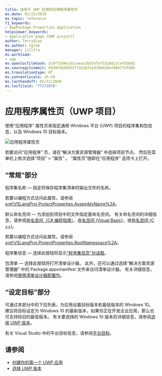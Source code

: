 ```yaml
---
title: 适用于 UWP 应用的应用程序属性页
ms.date: 01/23/2018
ms.topic: reference
f1_keywords:
- AppPackage.Properties.Application
helpviewer_keywords:
- Application page [UWP project]
author: TerryGLee
ms.author: tglee
manager: jillfra
ms.workload:
- uwp
ms.openlocfilehash: 3c8f72d4e1d1caeacd5dfefef5310dc2cef83b92
ms.sourcegitcommit: 83d9f2b56955f7a5267a1438bb28ef804775f88b
ms.translationtype: HT
ms.contentlocale: zh-CN
ms.lasthandoff: 02/12/2020
ms.locfileid: "77173078"
---
```

# <a name="application-property-page-uwp-projects"></a>应用程序属性页（UWP 项目）

使用“应用程序”  属性页来指定通用 Windows 平台 (UWP) 项目的程序集和包信息，以及 Windows 10 目标版本。

![应用程序属性页](media/application-page-uwp.png)

若要访问“应用程序”  页，请在“解决方案资源管理器”  中选择项目节点。 然后在菜单栏上依次选择“项目”   > “属性”  。 “属性页”随即在“应用程序”  选项卡上打开。

## <a name="general-section"></a>“常规”部分

 程序集名称 &mdash; 指定将保存程序集清单的输出文件的名称。

若要以编程方式访问此属性，请参阅 <xref:VSLangProj.ProjectProperties.AssemblyName%2A>。

 默认命名空间 &mdash; 为添加到项目中的文件指定基命名空间。 有关命名空间的详细信息，请参阅[命名空间（C# 编程指南）](/dotnet/csharp/programming-guide/namespaces/)、[命名空间 (Visual Basic)](/dotnet/visual-basic/programming-guide/program-structure/namespaces)，或[命名空间 (C ++)](/cpp/cpp/namespaces-cpp)。

若要以编程方式访问此属性，请参阅 <xref:VSLangProj.ProjectProperties.RootNamespace%2A>。

 程序集信息 &mdash; 选择此按钮将显示[“程序集信息”对话框](../../ide/reference/assembly-information-dialog-box.md)。

 包清单 &mdash; 选择此按钮将打开清单设计器。 此外，还可以通过选择“解决方案资源管理器”  中的 Package.appxmanifest  文件来访问清单设计器。 有关详细信息，请参阅[使用清单设计器配置包](/windows/msix/package/packaging-uwp-apps#configure-your-project)。

## <a name="targeting-section"></a>“设定目标”部分

可通过本部分中的下拉列表，为应用设置目标版本和最低版本的 Windows 10。 建议将目标设定为 Windows 10 的最新版本，如果你正在开发企业应用，那么也可支持较旧的最低版本。 有关要选择的 Windows 10 版本的详细信息，请参阅[选择 UWP 版本](/windows/uwp/updates-and-versions/choose-a-uwp-version)。

有关 Visual Studio 中的平台目标信息，请参阅[平台目标](/visualstudio/productinfo/vs2017-compatibility-vs#platform-targeting)。

## <a name="see-also"></a>请参阅

- [创建你的第一个 UWP 应用](/windows/uwp/get-started/your-first-app)
- [选择 UWP 版本](/windows/uwp/updates-and-versions/choose-a-uwp-version)
